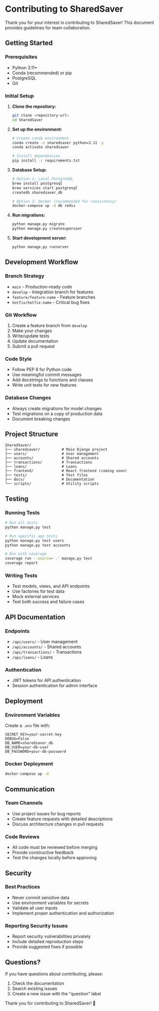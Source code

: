 # Contributing to SharedSaver

Thank you for your interest in contributing to SharedSaver! This document provides guidelines for team collaboration.

## Getting Started

### Prerequisites
- Python 3.11+
- Conda (recommended) or pip
- PostgreSQL
- Git

### Initial Setup

1. **Clone the repository:**
   ```bash
   git clone <repository-url>
   cd SharedSaver
   ```

2. **Set up the environment:**
   ```bash
   # Create conda environment
   conda create -n sharedsaver python=3.11 -y
   conda activate sharedsaver
   
   # Install dependencies
   pip install -r requirements.txt
   ```

3. **Database Setup:**
   ```bash
   # Option 1: Local PostgreSQL
   brew install postgresql
   brew services start postgresql
   createdb sharedsaver_db
   
   # Option 2: Docker (recommended for consistency)
   docker-compose up -d db redis
   ```

4. **Run migrations:**
   ```bash
   python manage.py migrate
   python manage.py createsuperuser
   ```

5. **Start development server:**
   ```bash
   python manage.py runserver
   ```

## Development Workflow

### Branch Strategy
- `main` - Production-ready code
- `develop` - Integration branch for features
- `feature/feature-name` - Feature branches
- `hotfix/hotfix-name` - Critical bug fixes

### Git Workflow
1. Create a feature branch from `develop`
2. Make your changes
3. Write/update tests
4. Update documentation
5. Submit a pull request

### Code Style
- Follow PEP 8 for Python code
- Use meaningful commit messages
- Add docstrings to functions and classes
- Write unit tests for new features

### Database Changes
- Always create migrations for model changes
- Test migrations on a copy of production data
- Document breaking changes

## Project Structure

```
SharedSaver/
├── sharedsaver/          # Main Django project
├── users/                # User management
├── accounts/             # Shared accounts
├── transactions/         # Transactions
├── loans/                # Loans
├── frontend/             # React frontend (coming soon)
├── tests/                # Test files
├── docs/                 # Documentation
└── scripts/              # Utility scripts
```

## Testing

### Running Tests
```bash
# Run all tests
python manage.py test

# Run specific app tests
python manage.py test users
python manage.py test accounts

# Run with coverage
coverage run --source='.' manage.py test
coverage report
```

### Writing Tests
- Test models, views, and API endpoints
- Use factories for test data
- Mock external services
- Test both success and failure cases

## API Documentation

### Endpoints
- `/api/users/` - User management
- `/api/accounts/` - Shared accounts
- `/api/transactions/` - Transactions
- `/api/loans/` - Loans

### Authentication
- JWT tokens for API authentication
- Session authentication for admin interface

## Deployment

### Environment Variables
Create a `.env` file with:
```
SECRET_KEY=your-secret-key
DEBUG=False
DB_NAME=sharedsaver_db
DB_USER=your-db-user
DB_PASSWORD=your-db-password
```

### Docker Deployment
```bash
docker-compose up -d
```

## Communication

### Team Channels
- Use project issues for bug reports
- Create feature requests with detailed descriptions
- Discuss architecture changes in pull requests

### Code Reviews
- All code must be reviewed before merging
- Provide constructive feedback
- Test the changes locally before approving

## Security

### Best Practices
- Never commit sensitive data
- Use environment variables for secrets
- Validate all user inputs
- Implement proper authentication and authorization

### Reporting Security Issues
- Report security vulnerabilities privately
- Include detailed reproduction steps
- Provide suggested fixes if possible

## Questions?

If you have questions about contributing, please:
1. Check the documentation
2. Search existing issues
3. Create a new issue with the "question" label

Thank you for contributing to SharedSaver! 🚀 